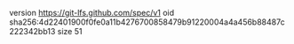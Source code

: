 version https://git-lfs.github.com/spec/v1
oid sha256:4d22401900f0fe0a11b4276700858479b91220004a4a456b88487c222342bb13
size 51
